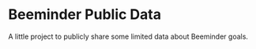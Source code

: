 # Beeminder Public Data

A little project to publicly share some limited data about Beeminder goals.
